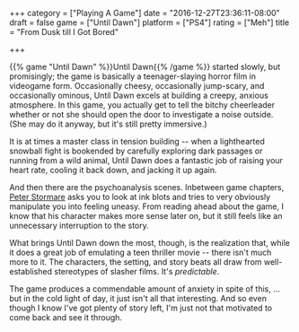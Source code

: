 +++
category = ["Playing A Game"]
date = "2016-12-27T23:36:11-08:00"
draft = false
game = ["Until Dawn"]
platform = ["PS4"]
rating = ["Meh"]
title = "From Dusk till I Got Bored"

+++

{{% game "Until Dawn" %}}Until Dawn{{% /game %}} started slowly, but promisingly; the game is basically a teenager-slaying horror film in videogame form.  Occasionally cheesy, occasionally jump-scary, and occasionally ominous, Until Dawn excels at building a creepy, anxious atmosphere.  In this game, you actually get to tell the bitchy cheerleader whether or not she should open the door to investigate a noise outside.  (She may do it anyway, but it's still pretty immersive.)

It is at times a master class in tension building -- when a lighthearted snowball fight is bookended by carefully exploring dark passages or running from a wild animal, Until Dawn does a fantastic job of raising your heart rate, cooling it back down, and jacking it up again.

And then there are the psychoanalysis scenes.  Inbetween game chapters, <a href="http://until-dawn.wikia.com/wiki/Dr._Hill">Peter Stormare</a> asks you to look at ink blots and tries to very obviously manipulate you into feeling uneasy.  From reading ahead about the game, I know that his character makes more sense later on, but it still feels like an unnecessary interruption to the story.

What brings Until Dawn down the most, though, is the realization that, while it does a great job of emulating a teen thriller movie -- there isn't much more to it.  The characters, the setting, and story beats all draw from well-established stereotypes of slasher films.  It's <i>predictable</i>.

The game produces a commendable amount of anxiety in spite of this, ... but in the cold light of day, it just isn't all that interesting.  And so even though I know I've got plenty of story left, I'm just not that motivated to come back and see it through.
